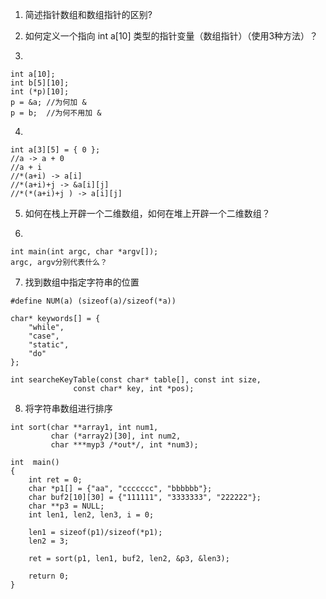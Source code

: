 1. 简述指针数组和数组指针的区别?


2. 如何定义一个指向 int a[10] 类型的指针变量（数组指针）（使用3种方法）？


3. 


	int a[10];
	int b[5][10];
	int (*p)[10];
	p = &a;	//为何加 &
	p = b;	//为何不用加 & 
	
4. 


    int a[3][5] = { 0 };
	//a -> a + 0		     
	//a + i				     
	//*(a+i) -> a[i]		 
	//*(a+i)+j -> &a[i][j]   
	//*(*(a+i)+j ) -> a[i][j]
	

5. 如何在栈上开辟一个二维数组，如何在堆上开辟一个二维数组？


6. 


    int main(int argc, char *argv[]);
	argc, argv分别代表什么？


7. 找到数组中指定字符串的位置

```
#define NUM(a) (sizeof(a)/sizeof(*a))

char* keywords[] = {
	"while", 
	"case",
	"static",
	"do"
};

int searcheKeyTable(const char* table[], const int size, 
			  const char* key, int *pos);
```
			  
8. 将字符串数组进行排序

```
int sort(char **array1, int num1,
         char (*array2)[30], int num2, 
         char ***myp3 /*out*/, int *num3);

int  main()
{
    int ret = 0; 
    char *p1[] = {"aa", "ccccccc", "bbbbbb"};
    char buf2[10][30] = {"111111", "3333333", "222222"};
    char **p3 = NULL;   
    int len1, len2, len3, i = 0;
                            
    len1 = sizeof(p1)/sizeof(*p1);
    len2 = 3;
                                    
    ret = sort(p1, len1, buf2, len2, &p3, &len3);

    return 0;
}
```